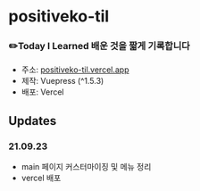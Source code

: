 # positiveko-til
### ✏️Today I Learned 배운 것을 짧게 기록합니다
- 주소: [positiveko-til.vercel.app](https://positiveko-til.vercel.app/)
- 제작: Vuepress (^1.5.3)
- 배포: Vercel

## Updates
### 21.09.23
- main 페이지 커스터마이징 및 메뉴 정리
- vercel 배포